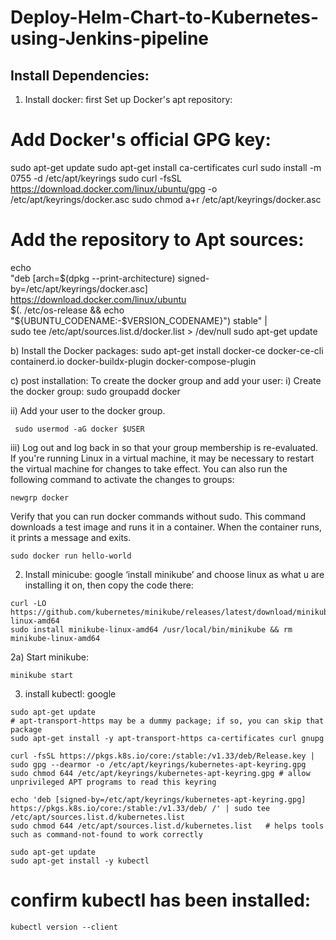 # Deploy-Helm-Chart-to-Kubernetes-using-Jenkins-pipeline




## Install Dependencies:

1)	Install docker: first Set up Docker's apt repository: 


# Add Docker's official GPG key:
sudo apt-get update
sudo apt-get install ca-certificates curl
sudo install -m 0755 -d /etc/apt/keyrings
sudo curl -fsSL https://download.docker.com/linux/ubuntu/gpg -o /etc/apt/keyrings/docker.asc
sudo chmod a+r /etc/apt/keyrings/docker.asc

# Add the repository to Apt sources:
echo \
  "deb [arch=$(dpkg --print-architecture) signed-by=/etc/apt/keyrings/docker.asc] https://download.docker.com/linux/ubuntu \
  $(. /etc/os-release && echo "${UBUNTU_CODENAME:-$VERSION_CODENAME}") stable" | \
  sudo tee /etc/apt/sources.list.d/docker.list > /dev/null
sudo apt-get update


b)	Install the Docker packages:
sudo apt-get install docker-ce docker-ce-cli containerd.io docker-buildx-plugin docker-compose-plugin



c) post installation: To create the docker group and add your user:
i) Create the docker group:
sudo groupadd docker

ii) Add your user to the docker group.
```
 sudo usermod -aG docker $USER
```
iii) Log out and log back in so that your group membership is re-evaluated.
If you're running Linux in a virtual machine, it may be necessary to restart the virtual machine for changes to take effect.
You can also run the following command to activate the changes to groups:
```
newgrp docker
```

Verify that you can run docker commands without sudo.
This command downloads a test image and runs it in a container. When the container runs, it prints a message and exits.
```
sudo docker run hello-world
```


2)	Install minicube: google ‘install minikube’ and choose linux as what u are installing it on, then copy the code there:
```
curl -LO https://github.com/kubernetes/minikube/releases/latest/download/minikube-linux-amd64
sudo install minikube-linux-amd64 /usr/local/bin/minikube && rm minikube-linux-amd64
```
2a) Start minikube:

```
minikube start
```

3) install kubectl: google 

```
sudo apt-get update
# apt-transport-https may be a dummy package; if so, you can skip that package
sudo apt-get install -y apt-transport-https ca-certificates curl gnupg

```

```
curl -fsSL https://pkgs.k8s.io/core:/stable:/v1.33/deb/Release.key | sudo gpg --dearmor -o /etc/apt/keyrings/kubernetes-apt-keyring.gpg
sudo chmod 644 /etc/apt/keyrings/kubernetes-apt-keyring.gpg # allow unprivileged APT programs to read this keyring
```
```
echo 'deb [signed-by=/etc/apt/keyrings/kubernetes-apt-keyring.gpg] https://pkgs.k8s.io/core:/stable:/v1.33/deb/ /' | sudo tee /etc/apt/sources.list.d/kubernetes.list
sudo chmod 644 /etc/apt/sources.list.d/kubernetes.list   # helps tools such as command-not-found to work correctly
```

```
sudo apt-get update
sudo apt-get install -y kubectl
```

# confirm kubectl has been installed:

```
kubectl version --client
```